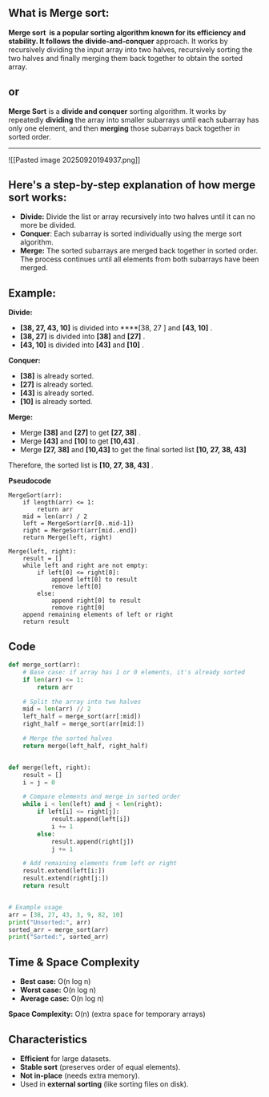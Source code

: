 ## What is Merge sort:

**Merge sort  is a popular sorting algorithm known for its efficiency and stability. 
It follows the divide-and-conquer** approach. It works by recursively dividing the input array into two halves, recursively sorting the two halves and finally merging them back together to obtain the sorted array.
## or

**Merge Sort** is a **divide and conquer** sorting algorithm.
It works by repeatedly **dividing** the array into smaller subarrays until each subarray has only one element, and then **merging** those subarrays back together in sorted order.  

---
![[Pasted image 20250920194937.png]]

## Here's a step-by-step explanation of how merge sort works:

- **Divide:** Divide the list or array recursively into two halves until it can no more be divided.
- **Conquer**: Each subarray is sorted individually using the merge sort algorithm.
- **Merge:** The sorted subarrays are merged back together in sorted order. The process continues until all elements from both subarrays have been merged.
## Example:

**Divide:**

- ****[38, 27, 43, 10]**** is divided into ****[38, 27 ] and ****[43, 10]**** .
- ****[38, 27]**** is divided into ****[38]**** and ****[27]**** .
- ****[43, 10]**** is divided into ****[43]**** and ****[10]**** .

**Conquer:**

- ****[38]**** is already sorted.
- ****[27]**** is already sorted.
- ****[43]**** is already sorted.
- ****[10]**** is already sorted.

**Merge:**

- Merge ****[38]**** and ****[27]**** to get ****[27, 38]**** .
- Merge ****[43]**** and ****[10]**** to get ****[10,43]**** .
- Merge ****[27, 38]**** and ****[10,43]**** to get the final sorted list ****[10, 27, 38, 43]****

Therefore, the sorted list is ****[10, 27, 38, 43]**** .

**Pseudocode**

```
MergeSort(arr):
    if length(arr) <= 1:
        return arr
    mid = len(arr) / 2
    left = MergeSort(arr[0..mid-1])
    right = MergeSort(arr[mid..end])
    return Merge(left, right)

Merge(left, right):
    result = []
    while left and right are not empty:
        if left[0] <= right[0]:
            append left[0] to result
            remove left[0]
        else:
            append right[0] to result
            remove right[0]
    append remaining elements of left or right
    return result

```

## Code

```python
def merge_sort(arr):
    # Base case: if array has 1 or 0 elements, it's already sorted
    if len(arr) <= 1:
        return arr

    # Split the array into two halves
    mid = len(arr) // 2
    left_half = merge_sort(arr[:mid])
    right_half = merge_sort(arr[mid:])

    # Merge the sorted halves
    return merge(left_half, right_half)


def merge(left, right):
    result = []
    i = j = 0

    # Compare elements and merge in sorted order
    while i < len(left) and j < len(right):
        if left[i] <= right[j]:
            result.append(left[i])
            i += 1
        else:
            result.append(right[j])
            j += 1

    # Add remaining elements from left or right
    result.extend(left[i:])
    result.extend(right[j:])
    return result


# Example usage
arr = [38, 27, 43, 3, 9, 82, 10]
print("Unsorted:", arr)
sorted_arr = merge_sort(arr)
print("Sorted:", sorted_arr)

```

## Time & Space Complexity

- **Best case:** O(n log n)
- **Worst case:** O(n log n)
- **Average case:** O(n log n)

**Space Complexity:** O(n) (extra space for temporary arrays)

## Characteristics

- **Efficient** for large datasets.
- **Stable sort** (preserves order of equal elements).
- **Not in-place** (needs extra memory).
- Used in **external sorting** (like sorting files on disk).

